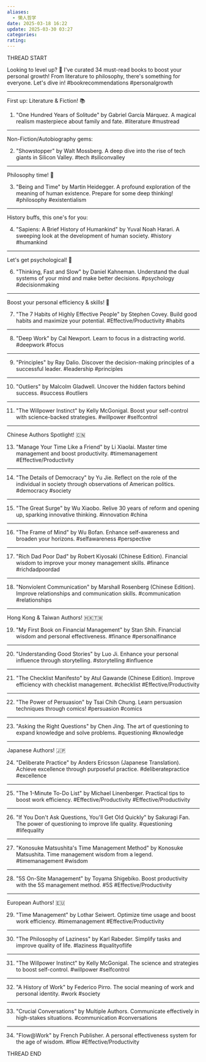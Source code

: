 ```yaml
---
aliases:
  - 懒人哲学
date: 2025-03-18 16:22
update: 2025-03-30 03:27
categories: 
rating:
---
```

THREAD START

Looking to level up? 🚀 I've curated 34 must-read books to boost your personal growth! From literature to philosophy, there's something for everyone. Let's dive in! #bookrecommendations #personalgrowth

---

First up: Literature & Fiction! 📚

1. "One Hundred Years of Solitude" by Gabriel García Márquez. A magical realism masterpiece about family and fate. #literature #mustread

---

Non-Fiction/Autobiography gems:

2. "Showstopper" by Walt Mossberg. A deep dive into the rise of tech giants in Silicon Valley. #tech #siliconvalley

---

Philosophy time! 🤔

3. "Being and Time" by Martin Heidegger. A profound exploration of the meaning of human existence. Prepare for some deep thinking! #philosophy #existentialism

---

History buffs, this one's for you:

4. "Sapiens: A Brief History of Humankind" by Yuval Noah Harari. A sweeping look at the development of human society. #history #humankind

---

Let's get psychological! 🧠

6. "Thinking, Fast and Slow" by Daniel Kahneman. Understand the dual systems of your mind and make better decisions. #psychology #decisionmaking

---

Boost your personal efficiency & skills! 💪

7. "The 7 Habits of Highly Effective People" by Stephen Covey. Build good habits and maximize your potential. #Effective/Productivity #habits

---

8. "Deep Work" by Cal Newport. Learn to focus in a distracting world. #deepwork #focus

---

9. "Principles" by Ray Dalio. Discover the decision-making principles of a successful leader. #leadership #principles

---

10. "Outliers" by Malcolm Gladwell. Uncover the hidden factors behind success. #success #outliers

---

11. "The Willpower Instinct" by Kelly McGonigal. Boost your self-control with science-backed strategies. #willpower #selfcontrol

---

Chinese Authors Spotlight! 🇨🇳

13. "Manage Your Time Like a Friend" by Li Xiaolai. Master time management and boost productivity. #timemanagement #Effective/Productivity

---

14. "The Details of Democracy" by Yu Jie. Reflect on the role of the individual in society through observations of American politics. #democracy #society

---

15. "The Great Surge" by Wu Xiaobo. Relive 30 years of reform and opening up, sparking innovative thinking. #innovation #china

---

16. "The Frame of Mind" by Wu Bofan. Enhance self-awareness and broaden your horizons. #selfawareness #perspective

---

17. "Rich Dad Poor Dad" by Robert Kiyosaki (Chinese Edition). Financial wisdom to improve your money management skills. #finance #richdadpoordad

---

18. "Nonviolent Communication" by Marshall Rosenberg (Chinese Edition). Improve relationships and communication skills. #communication #relationships

---

Hong Kong & Taiwan Authors! 🇭🇰🇹🇼

19. "My First Book on Financial Management" by Stan Shih. Financial wisdom and personal effectiveness. #finance #personalfinance

---

20. "Understanding Good Stories" by Luo Ji. Enhance your personal influence through storytelling. #storytelling #influence

---

21. "The Checklist Manifesto" by Atul Gawande (Chinese Edition). Improve efficiency with checklist management. #checklist #Effective/Productivity

---

22. "The Power of Persuasion" by Tsai Chih Chung. Learn persuasion techniques through comics! #persuasion #comics

---

23. "Asking the Right Questions" by Chen Jing. The art of questioning to expand knowledge and solve problems. #questioning #knowledge

---

Japanese Authors! 🇯🇵

24. "Deliberate Practice" by Anders Ericsson (Japanese Translation). Achieve excellence through purposeful practice. #deliberatepractice #excellence

---

25. "The 1-Minute To-Do List" by Michael Linenberger. Practical tips to boost work efficiency. #Effective/Productivity #Effective/Productivity

---

26. "If You Don't Ask Questions, You'll Get Old Quickly" by Sakuragi Fan. The power of questioning to improve life quality. #questioning #lifequality

---

27. "Konosuke Matsushita's Time Management Method" by Konosuke Matsushita. Time management wisdom from a legend. #timemanagement #wisdom

---

28. "5S On-Site Management" by Toyama Shigebiko. Boost productivity with the 5S management method. #5S #Effective/Productivity

---

European Authors! 🇪🇺

29. "Time Management" by Lothar Seiwert. Optimize time usage and boost work efficiency. #timemanagement #Effective/Productivity

---

30. "The Philosophy of Laziness" by Karl Rabeder. Simplify tasks and improve quality of life. #laziness #qualityoflife

---

31. "The Willpower Instinct" by Kelly McGonigal. The science and strategies to boost self-control. #willpower #selfcontrol

---

32. "A History of Work" by Federico Pirro. The social meaning of work and personal identity. #work #society

---

33. "Crucial Conversations" by Multiple Authors. Communicate effectively in high-stakes situations. #communication #conversations

---

34. "Flow@Work" by French Publisher. A personal effectiveness system for the age of wisdom. #flow #Effective/Productivity

THREAD END